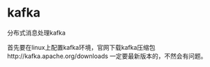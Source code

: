 # kafka
分布式消息处理kafka

首先要在linux上配置kafka环境，官网下载kafka压缩包http://kafka.apache.org/downloads 一定要最新版本的，不然会有问题。
